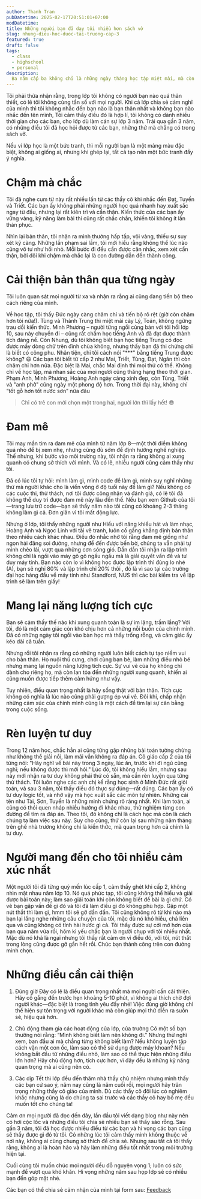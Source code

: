 ```yaml
---
author: Thanh Tran
pubDatetime: 2025-02-17T20:51:01+07:00
modDatetime: 
title: Những người bạn đã dạy tôi nhiều hơn sách vở
slug: nhung-dieu-hoc-duoc-tai-truong-cap-3
featured: true
draft: false
tags:
  - class
  - highschool
  - personal
description:
  Ba năm cấp ba không chỉ là những ngày tháng học tập miệt mài, mà còn là hành trình tôi trưởng thành bên những người bạn. Mỗi cuộc trò chuyện, mỗi lần tranh luận hay những khoảnh khắc vui đùa tưởng chừng nhỏ bé lại mang đến cho tôi những bài học sâu sắc về tình bạn, sự thấu hiểu và giá trị của những người xung quanh. Trong bài viết này, tôi muốn chia sẻ những điều quý giá mà tôi đã học được từ bạn bè trong lớp – những điều có lẽ không sách vở nào dạy, nhưng sẽ theo tôi suốt cả cuộc đời.
---
```


Tôi phải thừa nhận rằng, trong lớp tôi không có người bạn nào quá thân thiết, có lẽ tôi không cùng tần số với mọi người. Khi cả lớp chia sẻ cảm nghĩ của mình thì tôi không nhắc đến bạn nào là bạn thân nhất và không bạn nào nhắc đến tên mình, Tôi cảm thấy điều đó là hợp lí, tôi không có dành nhiều thời gian cho các bạn, cho lớp dù làm cán sự lớp 3 năm. Trải qua gần 3 năm, có những điều tôi đã học hỏi được từ các bạn, những thứ mà chẳng có trong sách vở.

Nếu ví lớp học là một bức tranh, thì mỗi người bạn là một mảng màu đặc biệt, không ai giống ai, nhưng khi ghép lại, tất cả tạo nên một bức tranh đầy ý nghĩa.

# Chậm mà chắc
Tôi đã nghe cụm từ này rất nhiều lần từ các thầy cô khi nhắc đến Đạt, Tuyến và Triết. Các bạn ấy không phải những người học quá nhanh hay xuất sắc ngay từ đầu, nhưng lại rất kiên trì và cẩn thận. Kiến thức của các bạn ấy vững vàng, kỹ năng làm bài thi cũng rất chắc chắn, khiến tôi không ít lần thán phục.

Nhìn lại bản thân, tôi nhận ra mình thường hấp tấp, vội vàng, thiếu sự suy xét kỹ càng. Những lần phạm sai lầm, tôi mới hiểu rằng không thể lúc nào cũng vô tư như hồi nhỏ. Mỗi bước đi đều cần được cân nhắc, xem xét cẩn thận, bởi đôi khi chậm mà chắc lại là con đường dẫn đến thành công.

# Cải thiện bản thân qua từng ngày
Tôi luôn quan sát mọi người từ xa và nhận ra rằng ai cũng đang tiến bộ theo cách riêng của mình.

Về học tập, tôi thấy Đức ngày càng chăm chỉ và tiến bộ rõ rệt (giờ còn chăm hơn tôi nữa!). Tùng và Thành Trung thì miệt mài cày Lý, Toán, không ngừng trau dồi kiến thức. Minh Phương – người từng ngồi cùng bàn với tôi hồi lớp 10, sau này chuyển đi – cũng rất chăm học tiếng Anh và đã đạt được thành tích đáng nể. Còn Nhung, dù tôi không biết bạn học tiếng Trung có đọc được mấy dòng chữ trên đình chùa không, nhưng thấy bạn đã thi chứng chỉ là biết có công phu. Nhân tiện, chỉ tôi cách nói "***" bằng tiếng Trung được không? 😆
Các bạn tôi biết từ cấp 2 như Mai, Triết, Tùng, Đạt, Ngân thì còn chăm chỉ hơn nữa. Đặc biệt là Mai, chắc Mai định thi mọi thứ có thể.
Không chỉ về học tập, mà nhan sắc của mọi người cũng thăng hạng theo thời gian. Phạm Anh, Minh Phương, Hoàng Anh ngày càng xinh đẹp, còn Tùng, Triết và "anh phở" cũng ngày một phong độ hơn. Trong thời đại này, không chỉ “tốt gỗ hơn tốt nước sơn” nữa đâu
> Chỉ có trẻ con mới chọn một trong hai, người lớn thì lấy hết! 😎

# Đam mê
Tôi may mắn tìm ra đam mê của mình từ năm lớp 8—một thời điểm không quá nhỏ để bị xem nhẹ, nhưng cũng đủ sớm để định hướng nghề nghiệp. Thế nhưng, khi bước vào môi trường này, tôi nhận ra rằng không ai xung quanh có chung sở thích với mình. Và có lẽ, nhiều người cũng cảm thấy như tôi.

Đã có lúc tôi tự hỏi: mình làm gì, mình code để làm gì, mình suy nghĩ những thứ mà người khác cho là viển vông ở độ tuổi này để làm gì? Nếu không có các cuộc thi, thử thách, nơi tôi được công nhận và đánh giá, có lẽ tôi đã không thể duy trì được đam mê này lâu đến thế. Nếu bạn xem Github của tôi—trang lưu trữ code—bạn sẽ thấy năm nào tôi cũng có khoảng 2-3 tháng không làm gì cả. Đơn giản vì tôi mất động lực.

Nhưng ở lớp, tôi thấy những người như Hiếu với năng khiếu hát và làm nhạc, Hoàng Anh và Ngọc Linh với tài vẽ tranh, luôn cố gắng khẳng định bản thân theo nhiều cách khác nhau. Điều đó nhắc nhở tôi rằng đam mê giống như ngọn hải đăng soi đường, nhưng để đến được bến bờ, chúng ta vẫn phải tự mình chèo lái, vượt qua những cơn sóng gió.
Dần dần tôi nhận ra lập trình không chỉ là ngồi vào máy gõ gõ ngầu ngầu mà là giải quyết vấn đề và tư duy máy tính. Bạn nào còn lo vì không học được lập trình thì đùng lo nhé (A), bạn sẽ nghỉ 80% và lập trình chỉ 20% thôi , đó là vì sao tại các trường đại học hàng đầu về máy tính như Standford, NUS thì các bài kiểm tra về lập trình sẽ làm trên giấy!

# Mang lại năng lượng tích cực
Bạn sẽ cảm thấy thế nào khi xung quanh toàn là sự im lặng, trầm lắng? Với tôi, đó là một cảm giác còn khó chịu hơn cả những nỗi buồn của chính mình. Đã có những ngày tôi ngồi vào bàn học mà thấy trống rỗng, và cảm giác ấy kéo dài cả tuần.

Nhưng rồi tôi nhận ra rằng có những người luôn biết cách tự tạo niềm vui cho bản thân. Họ nuôi thú cưng, chơi cùng bạn bè, làm những điều nhỏ bé nhưng mang lại nguồn năng lượng tích cực. Sự vui vẻ của họ không chỉ dành cho riêng họ, mà còn lan tỏa đến những người xung quanh, khiến ai cũng muốn được tiếp thêm cảm hứng như vậy.

Tuy nhiên, điều quan trọng nhất là hãy sống thật với bản thân. Tích cực không có nghĩa là lúc nào cũng phải gượng ép vui vẻ. Đôi khi, chấp nhận những cảm xúc của chính mình cũng là một cách để tìm lại sự cân bằng trong cuộc sống.

# Rèn luyện tư duy
Trong 12 năm học, chắc hẳn ai cũng từng gặp những bài toán tưởng chừng như không thể giải nổi, làm mãi vẫn không ra đáp án. Cô giáo cấp 2 của tôi từng nói: "Hãy nghĩ về bài này trong 3 ngày, lúc ăn, trước khi đi ngủ cũng nghĩ; nếu không được thì mới hỏi." Lúc đó, tôi không hiểu lắm, nhưng sau này mới nhận ra tư duy không phải thứ có sẵn, mà cần rèn luyện qua từng thử thách.
Tôi luôn nghe các anh chị kể rằng học sinh ở Minh Đức rất giỏi toán, và sau 3 năm, tôi thấy điều đó thực sự đúng—rất đúng. Các bạn ấy có tư duy logic tốt, và nhờ vậy mà học xuất sắc các môn tự nhiên. Những cái tên như Tài, Sơn, Tuyến là những minh chứng rõ ràng nhất.
Khi làm toán, ai cũng có thói quen nháp nhiều hướng đi khác nhau, thử nghiệm từng con đường để tìm ra đáp án. Theo tôi, đó không chỉ là cách học mà còn là cách chúng ta làm việc sau này. Suy cho cùng, thứ còn lại sau những năm tháng trên ghế nhà trường không chỉ là kiến thức, mà quan trọng hơn cả chính là tư duy.

# Người mang đến cho tôi nhiều cảm xúc nhất
Một người tôi đã từng quý mến lúc cấp 1, cảm thấy ghét khi cấp 2, không nhìn mặt nhau năm lớp 10. Nó quá phức tạp, tôi cũng không thể hiểu và giải được bài toán này; làm sao giải toán khi còn không biết đề bài là gì chứ. Có vẻ bạn gặp vấn đề gì đó và tôi đã làm điều gì đó không phù hợp. Gặp một nút thắt thì làm gì, hmm tôi sẽ gỡ dần dần. Tôi cũng không rõ từ khi nào mà bạn lại lắng nghe những câu chuyện của tôi, mặc dù nó khó hiểu, chả liên qua và cũng không có tính hài hước gì cả. Tôi thấy được sự cởi mở hơn của bạn qua năm vừa rồi, hôm kỉ yếu chắc bạn là người chụp với tôi nhiều nhất. Mặc dù nó khá là ngại nhưng tôi thấy rất cảm ơn vì điều đó, với tôi, nút thắt trong lòng cũng được gỡ gần hết rồi. Chúc bạn thành công trên con đường mình chọn.

# Những điều cần cải thiện
1. Đúng giờ
Đây có lẽ là điều quan trọng nhất mà mọi người cần cải thiện. Hãy cố gắng đến trước hẹn khoảng 5-10 phút, vì không ai thích chờ đợi người khác—đặc biệt là trong tình yêu đấy nhé! Việc đúng giờ không chỉ thể hiện sự tôn trọng với người khác mà còn giúp mọi thứ diễn ra suôn sẻ, hiệu quả hơn.

2. Chủ động tham gia các hoạt động của lớp, của trường
Có một số bạn thường nói rằng: “Mình không biết làm nên không đi.” Nhưng thử nghĩ xem, ban đầu ai mà chẳng từng không biết làm? Nếu không luyện tập cách vặn một con ốc, làm sao có thể sử dụng được máy khoan? Nếu không bắt đầu từ những điều nhỏ, làm sao có thể thực hiện những điều lớn hơn? Hãy chủ động hơn, tích cực hơn, vì đây đều là những kỹ năng quan trọng mà ai cũng nên có. 

3. Các dịp Tết thì lớp đều đến thăm nhà thầy chủ nhiệm nhưng mình thấy các bạn cứ sao ý, năm nay cũng là năm cuối rồi, mọi người hãy trân trọng những thầy cô giáo của mình. Dù các thầy cô đôi lúc có nghiêm khắc nhưng cũng là do chúng ta sai trước và các thầy cô hay bố mẹ đều muốn tốt cho chúng ta!


Cảm ơn mọi người đã đọc đến đây, lần đầu tôi viết dạng blog như này nên có hơi cộc lốc và những điều tôi chia sẻ nhiều bạn sẽ thấy sáo rỗng. Sau gần 3 năm, tôi đã học được nhiều điều từ các bạn và hi vọng các bạn cũng sẽ thấy được gì đó từ tôi. Có những lúc tôi cảm thấy mình không thuộc về nơi này, không ai cùng chung sở thích để chia sẻ. Nhưng sau tất cả tôi thấy rằng, không ai là hoàn hảo và hãy làm những điều tốt nhất trong môi trường hiện tại. 

Cuối cùng tôi muốn chúc mọi người đều đỗ nguyện vọng 1; luôn có sức mạnh để vượt qua khó khăn. Hi vọng những năm sau họp lớp sẽ có nhiều bạn đến góp mặt nhé.

Các bạn có thể chia sẻ cảm nhận của mình tại form sau: [Feedback](https://www.khanhthanhdev.me/posts/nhung-dieu-hoc-duoc-tai-truong-cap-3/)